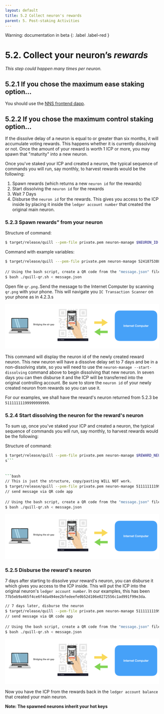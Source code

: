 ```yaml
---
layout: default
title: 5.2 Collect neuron's rewards
parent: 5. Post-staking Activities
---
```

Warning: documentation in beta
{: .label .label-red }

# 5.2. Collect your neuron’s ***rewards***

*This step could happen many times per neuron.*

## 5.2.1 If you chose the **maximum ease staking option**... 

You should use the [NNS frontend dapp](https://nns.ic0.app/).

## 5.2.2 If you chose the **maximum control staking option**... 

If the dissolve delay of a neuron is equal to or greater than six months, it will accumulate voting rewards. This happens whether it is currently dissolving or not. Once the amount of your reward is worth 1 ICP or more, you may spawn that "maturity" into a new neuron.

Once you've staked your ICP and created a neuron, the typical sequence of commands you will run, say monthly, to harvest rewards would be the following:

1. Spawn rewards (which returns a new `neuron id` for the rewards)
2. Start dissolving the `neuron id` for the rewards
3. Wait 7 Days
4. Disburse the `neuron id` for the rewards. This gives you access to the ICP inside by placing it inside the `ledger account number` that created the original main neuron.

### 5.2.3 Spawn rewards” from your neuron

Structure of command:
```bash
$ target/release/quill --pem-file private.pem neuron-manage $NEURON_ID --spawn > message.json
```

Command with example variables:
```bash
$ target/release/quill ---pem-file private.pem neuron-manage 5241875388871980017 --spawn > message.json

// Using the bash script, create a QR code from the "message.json" file created by quill with your message
$ bash ./quill-qr.sh < message.json
```

Open file `qr.png.`Send the message to the Internet Computer by scanning `qr.png` with your phone. This will navigate you `IC Transaction Scanner` on your phone as in 4.2.3.s

![image](../assets/images/qr-code-scan-2.png)

This command will display the neuron id of the newly created reward neuron. This new neuron will have a dissolve delay set to 7 days and be in a non-dissolving state, so you will need to use the `neuron-manage --start-dissolving` command above to begin dissolving that new neuron. In seven days you can then disburse it and the ICP will be transferred into the original controlling account. Be sure to store the `neuron id` of your newly created neuron from rewards so you can use it.

For our examples, we shall have the reward's neuron returned from 5.2.3 be `51111111199999999999`.

### 5.2.4 Start dissolving the neuron for the reward's neuron

To sum up, once you've staked your ICP and created a neuron, the typical sequence of commands you will run, say monthly, to harvest rewards would be the following:

Structure of command:
```bash
$ target/release/quill --pem-file private.pem neuron-manage $REWARD_NEURON_ID --start-dissolving
s```


```bash
// This is just the structure, copy/pasting WILL NOT work.
$ target/release/quill --pem-file private.pem neuron-manage 51111111199999999999 --start-dissolving > message.json
// send message via QR code app

// Using the bash script, create a QR code from the "message.json" file created by quill with your message
$ bash ./quill-qr.sh < message.json

```

![image](../assets/images/qr-code-scan-2.png)


### 5.2.5 Disburse the reward's neuron

7 days after starting to dissolve your reward's neuron, you can disburse it which gives you access to the ICP inside. This will put the ICP into the original neuron's `ledger account number`. In our examples, this has been `77b5eb9a465f4ce6f4da494ee2bfedeefe0b52d106e0272556c1ad991f99e3da`.

```bash
// 7 days later, disburse the neuron
$ target/release/quill --pem-file private.pem neuron-manage 51111111199999999999 --disburse > message.json
// send message via QR code app

// Using the bash script, create a QR code from the "message.json" file created by quill with your message
$ bash ./quill-qr.sh < message.json

```

![image](../assets/images/qr-code-scan-2.png)

Now you have the ICP from the rewards back in the `ledger account balance` that created your main neuron.

**Note: The spawned neurons inherit your hot keys**
